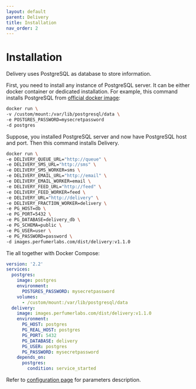 ```yaml
---
layout: default
parent: Delivery
title: Installation
nav_order: 2
---
```


Installation
============

Delivery uses PostgreSQL as database to store information.

First, you need to install any instance of PostgreSQL server. It can be either docker container or dedicated installation.
For example, this command installs PostgreSQL from [official docker image](https://hub.docker.com/_/postgres):

```bash
docker run \
-v /custom/mount:/var/lib/postgresql/data \
-e POSTGRES_PASSWORD=mysecretpassword
-d postgres
```

Suppose, you installed PostgreSQL server and now have PostgreSQL host and port. Then this command installs Delivery.

```bash
docker run \
-e DELIVERY_QUEUE_URL="http://queue" \
-e DELIVERY_SMS_URL="http://sms" \
-e DELIVERY_SMS_WORKER=sms \
-e DELIVERY_EMAIL_URL="http://email" \
-e DELIVERY_EMAIL_WORKER=email \
-e DELIVERY_FEED_URL="http://feed" \
-e DELIVERY_FEED_WORKER=feed \
-e DELIVERY_URL="http://delivery" \
-e DELIVERY_FRACTION_WORKER=delivery \
-e PG_HOST=db \
-e PG_PORT=5432 \
-e PG_DATABASE=delivery_db \
-e PG_SCHEMA=public \
-e PG_USER=user \
-e PG_PASSWORD=password \
-d images.perfumerlabs.com/dist/delivery:v1.1.0
```

Tie all together with Docker Compose:

```yml
version: '2.2'
services:
  postgres:
    image: postgres
    environment:
      POSTGRES_PASSWORD: mysecretpassword
    volumes:
      - /custom/mount:/var/lib/postgresql/data
  delivery:
    image: images.perfumerlabs.com/dist/delivery:v1.1.0
    environment:
      PG_HOST: postgres
      PG_REAL_HOST: postgres
      PG_PORT: 5432
      PG_DATABASE: delivery
      PG_USER: postgres
      PG_PASSWORD: mysecretpassword
    depends_on:
      postgres:
        condition: service_started
```

Refer to [configuration page](/images/delivery/config) for parameters description.
